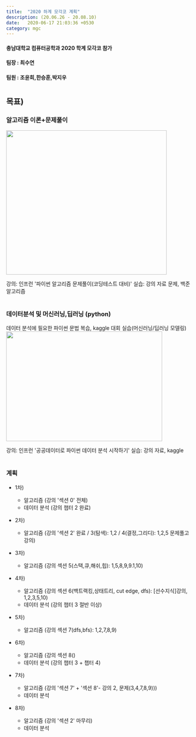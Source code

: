 ```yaml
---
title:  "2020 하계 모각코 계획"
description: (20.06.26 - 20.08.10)
date:   2020-06-17 21:03:36 +0530
category: mgc
---
```

#### 충남대학교 컴퓨터공학과 2020 학계 모각코 참가
#### 팀장 : 최수연
#### 팀원 : 조윤희,한승훈,박지우
#
#
## 목표)
### 알고리즘 이론+문제풀이
<img src="https://user-images.githubusercontent.com/26339800/86516210-a5212100-be59-11ea-8fb3-4e20b0848c8e.JPG"  width="432" height="388">

강의: 인프런 '파이썬 알고리즘 문제풀이(코딩테스트 대비)'
실습: 강의 자료 문제, 백준 알고리즘

#
### 데이터분석 및 머신러닝,딥러닝 (python)
데이터 분석에 필요한 파이썬 문법 복습, kaggle 대회 실습(머신러닝/딥러닝 모델링)  
<img src="https://user-images.githubusercontent.com/26339800/86516231-d7cb1980-be59-11ea-81a1-28355dfa0a7a.JPG"  width="420" height="295">  

강의: 인프런 '공공데이터로 파이썬 데이터 분석 시작하기'
실습: 강의 자료, kaggle

#
### 계획

+ 1차)
  - 알고리즘 (강의 '섹션 0' 전체)
  - 데이터 분석  (강의 챕터 2 완료)

+ 2차)
  - 알고리즘 (강의 '섹션 2' 완료 / 3(탐색): 1,2 / 4(결정,그리디): 1,2,5 문제풀고 강의)

+ 3차)
  - 알고리즘 (강의 섹션 5(스택,큐,해쉬,힙): 1,5,8,9,9.1,10)


+ 4차)
  - 알고리즘 (강의 섹션 6(백트랙킹,상태트리, cut edge, dfs): [선수지식]강의, 1,2,3,5,10)
  - 데이터 분석  (강의 챕터 3 절반 이상)
  

+ 5차)
  - 알고리즘 (강의 섹션 7(dfs,bfs): 1,2,7,8,9)


+ 6차)
  - 알고리즘 (강의 섹션 8()
  - 데이터 분석  (강의 챕터 3 + 챕터 4) 

+ 7차)
  - 알고리즘 (강의 '섹션 7' + '섹션 8'- 강의 2, 문제(3,4,7,8,9)))
  - 데이터 분석  

+ 8차)
  - 알고리즘 (강의 '섹션 2' 마무리)
  - 데이터 분석  
